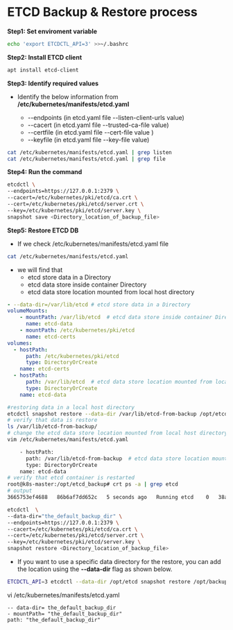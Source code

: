 # ETCD Backup & Restore process

**Step1: Set enviroment variable**

```sh
echo 'export ETCDCTL_API=3' >>~/.bashrc
```

**Step2: Install ETCD client**

```sh
apt install etcd-client
```

**Step3: Identify required values**

- Identify the below information from **/etc/kubernetes/manifests/etcd.yaml**

  - --endpoints (in etcd.yaml file --listen-client-urls value)
  - --cacert (in etcd.yaml file --trusted-ca-file value)
  - --certfile (in etcd.yaml file --cert-file value )
  - --keyfile (in etcd.yaml file --key-file value)

```sh
cat /etc/kubernetes/manifests/etcd.yaml | grep listen
cat /etc/kubernetes/manifests/etcd.yaml | grep file
```

**Step4: Run the command**

```sh
etcdctl \
--endpoints=https://127.0.0.1:2379 \
--cacert=/etc/kubernetes/pki/etcd/ca.crt \
--cert=/etc/kubernetes/pki/etcd/server.crt \
--key=/etc/kubernetes/pki/etcd/server.key \
snapshot save <Directory_location_of_backup_file>
```

**Step5: Restore ETCD DB**

- If we check /etc/kubernetes/manifests/etcd.yaml file

```sh
cat /etc/kubernetes/manifests/etcd.yaml
```

- we will find that
  - etcd store data in a Directory
  - etcd data store inside container Directory
  - etcd data store location mounted from local host directory

```yaml
- --data-dir=/var/lib/etcd # etcd store data in a Directory
volumeMounts:
    - mountPath: /var/lib/etcd  # etcd data store inside container Directory
      name: etcd-data
    - mountPath: /etc/kubernetes/pki/etcd
      name: etcd-certs
volumes:
  - hostPath:
      path: /etc/kubernetes/pki/etcd
      type: DirectoryOrCreate
    name: etcd-certs
  - hostPath:
      path: /var/lib/etcd  # etcd data store location mounted from local host directory
      type: DirectoryOrCreate
    name: etcd-data
```

```sh
#restoring data in a local host directory
etcdctl snapshot restore --data-dir /var/lib/etcd-from-backup /opt/etcd_backup/etcd-1oct2023.db
# verify that data is restore
ls /var/lib/etcd-from-backup/
# change the etcd data store location mounted from local host directory
vim /etc/kubernetes/manifests/etcd.yaml

    - hostPath:
      path: /var/lib/etcd-from-backup  # etcd data store location mounted from local host directory
      type: DirectoryOrCreate
    name: etcd-data
# verify that etcd container is restarted
root@k8s-master:/opt/etcd_backup# crt ps -a | grep etcd
# output
3665753ef4688   86b6af7dd652c   5 seconds ago   Running etcd    0   38ab7f848b291       etcd-k8s-master

```

```sh
etcdctl  \
--data-dir="the_default_backup_dir" \
--endpoints=https://127.0.0.1:2379 \
--cacert=/etc/kubernetes/pki/etcd/ca.crt \
--cert=/etc/kubernetes/pki/etcd/server.crt \
--key=/etc/kubernetes/pki/etcd/server.key \
snapshot restore <Directory_location_of_backup_file>
```

- If you want to use a specific data directory for the restore, you can add the location using the **--data-dir** flag as shown below.

```sh
ETCDCTL_API=3 etcdctl --data-dir /opt/etcd snapshot restore /opt/backup/etcd.db
```

vi /etc/kubernetes/manifests/etcd.yaml

```
-- data-dir= the_default_backup_dir
- mountPath= "the_default_backup_dir"
path: "the_default_backup_dir"
```
